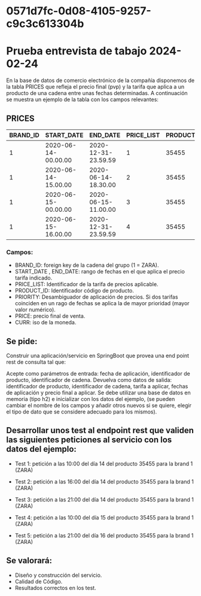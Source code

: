 # 0571d7fc-0d08-4105-9257-c9c3c613304b
# Prueba entrevista de tabajo 2024-02-24

En la base de datos de comercio electrónico de la compañía disponemos de la tabla PRICES que refleja el precio final (pvp) y la tarifa que aplica a un producto de una cadena entre unas fechas determinadas. A continuación se muestra un ejemplo de la tabla con los campos relevantes:

## PRICES
 
|BRAND_ID|START_DATE|END_DATE|PRICE_LIST|PRODUCT_ID|PRIORITY|PRICE|CURR|
|--------|----------|--------|----------|----------|--------|-----|----|
|1|2020-06-14-00.00.00|2020-12-31-23.59.59|1|35455|0|35.50|EUR|
|1|2020-06-14-15.00.00|2020-06-14-18.30.00|2|35455|1|25.45|EUR|
|1|2020-06-15-00.00.00|2020-06-15-11.00.00|3|35455|1|30.50|EUR|
|1|2020-06-15-16.00.00|2020-12-31-23.59.59|4|35455|1|38.95|EUR|

### Campos: 

- BRAND_ID: foreign key de la cadena del grupo (1 = ZARA).
- START_DATE , END_DATE: rango de fechas en el que aplica el precio tarifa indicado.
- PRICE_LIST: Identificador de la tarifa de precios aplicable.
- PRODUCT_ID: Identificador código de producto.
- PRIORITY: Desambiguador de aplicación de precios. Si dos tarifas coinciden en un rago de fechas se aplica la de mayor prioridad (mayor valor numérico).
- PRICE: precio final de venta.
- CURR: iso de la moneda.

## Se pide:
Construir una aplicación/servicio en SpringBoot que provea una end point rest de consulta  tal que:

Acepte como parámetros de entrada: fecha de aplicación, identificador de producto, identificador de cadena.
Devuelva como datos de salida: identificador de producto, identificador de cadena, tarifa a aplicar, fechas de aplicación y precio final a aplicar.
Se debe utilizar una base de datos en memoria (tipo h2) e inicializar con los datos del ejemplo, (se pueden cambiar el nombre de los campos y añadir otros nuevos si se quiere, elegir el tipo de dato que se considere adecuado para los mismos).


## Desarrollar unos test al endpoint rest que  validen las siguientes peticiones al servicio con los datos del ejemplo:
                                                                                       
- Test 1: petición a las 10:00 del día 14 del producto 35455   para la brand 1 (ZARA)

- Test 2: petición a las 16:00 del día 14 del producto 35455   para la brand 1 (ZARA)

- Test 3: petición a las 21:00 del día 14 del producto 35455   para la brand 1 (ZARA)

- Test 4: petición a las 10:00 del día 15 del producto 35455   para la brand 1 (ZARA)

- Test 5: petición a las 21:00 del día 16 del producto 35455   para la brand 1 (ZARA)

## Se valorará:
- Diseño y construcción del servicio.
- Calidad de Código.
- Resultados correctos en los test.
